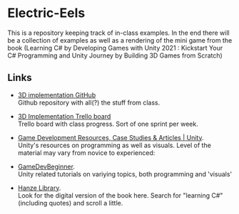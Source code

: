 # Electric-Eels
This is a repository keeping track of in-class examples. In the end there will be a collection of examples as well as a rendering of the mini game from the book (Learning C# by Developing Games with Unity 2021 : Kickstart Your C# Programming and Unity Journey by Building 3D Games from Scratch)

## Links

- [3D implementation GitHub](https://github.com/manno-xx/Electric-Eels) 
<br />Github repository with all(?) the stuff from class.

- [3D Implementation Trello board](https://trello.com/invite/b/79tZtTeq/ATTI17a76cf918cd2c36239c62f1df2cfb475D9E5C03/p3d-gtv1e) 
<br />Trello board with class progress. Sort of one sprint per week.

- [Game Development Resources, Case Studies & Articles | Unity](https://unity.com/resources?filters=game+creation).
<br />Unity's resources on programming as well as visuals. Level of the material may vary from novice to experienced:


- [GameDevBeginner](https://gamedevbeginner.com/).
<br />Unity related tutorials on variying topics, both programming and 'visuals'

- [Hanze Library](https://hanze.on.worldcat.org/). 
<br />Look for the digital version of the book here. Search for "learning C#" (including quotes) and scroll a little.

